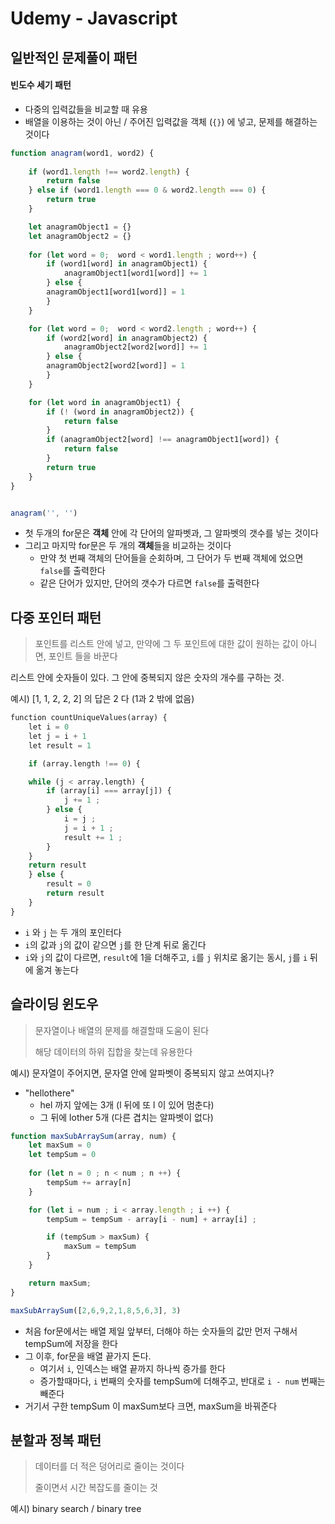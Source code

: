 # Udemy - Javascript



## 일반적인 문제풀이 패턴

#### 빈도수 세기 패턴

- 다중의 입력값들을 비교할 때 유용
- 배열을 이용하는 것이 아닌 / 주어진 입력값을 객체 (`{}`) 에 넣고, 문제를 해결하는 것이다



```javascript
function anagram(word1, word2) {
    
    if (word1.length !== word2.length) {
        return false
    } else if (word1.length === 0 & word2.length === 0) {
        return true
    }

    let anagramObject1 = {}
    let anagramObject2 = {}
    
    for (let word = 0;  word < word1.length ; word++) {
        if (word1[word] in anagramObject1) {
            anagramObject1[word1[word]] += 1
        } else {
        anagramObject1[word1[word]] = 1
        }
    }

    for (let word = 0;  word < word2.length ; word++) {
        if (word2[word] in anagramObject2) {
            anagramObject2[word2[word]] += 1
        } else {
        anagramObject2[word2[word]] = 1
        }
    }

    for (let word in anagramObject1) {
        if (! (word in anagramObject2)) {
            return false
        }
        if (anagramObject2[word] !== anagramObject1[word]) {
            return false
        }
        return true
    }
}


anagram('', '')
```

- 첫 두개의 for문은 **객체** 안에 각 단어의 알파벳과, 그 알파벳의 갯수를 넣는 것이다
- 그리고 마지막 for문은 두 개의 **객체**들을 비교하는 것이다
  - 만약 첫 번째 객체의 단어들을 순회하며, 그 단어가 두 번째 객체에 었으면 `false`를 출력한다
  - 같은 단어가 있지만, 단어의 갯수가 다르면 `false`를 출력한다



## 다중 포인터 패턴

> 포인트를 리스트 안에 넣고, 만약에 그 두 포인트에 대한 값이 원하는 값이 아니면, 포인트 들을 바꾼다

리스트 안에 숫자들이 있다. 그 안에 중복되지 않은 숫자의 개수를 구하는 것.

예시) [1, 1,  2, 2, 2] 의 답은 2 다 (1과 2 밖에 없음)

```python
function countUniqueValues(array) {
    let i = 0
    let j = i + 1
    let result = 1

    if (array.length !== 0) {

    while (j < array.length) {
        if (array[i] === array[j]) {
            j += 1 ;
        } else {
            i = j ;
            j = i + 1 ;
            result += 1 ;
        }
    }
    return result
    } else {
        result = 0
        return result
    }
}
```

- `i` 와 `j` 는 두 개의 포인터다
- `i`의 값과 `j`의 값이 같으면 `j`를 한 단계 뒤로 옮긴다
- `i`와 `j`의 값이 다르면, `result`에 1을 더해주고, `i`를 `j` 위치로 옮기는 동시, `j`를 `i` 뒤에 옮겨 놓는다



## 슬라이딩 윈도우

> 문자열이나 배열의 문제를 해결할때 도움이 된다
>
> 해당 데이터의 하위 집합을 찾는데 유용한다

예시) 문자열이 주어지면, 문자열 안에 알파벳이 중복되지 않고 쓰여지나?

- "hellothere"
  - hel 까지 앞에는 3개 (l 뒤에 또 l 이 있어 멈춘다)
  - 그 뒤에 lother 5개 (다른 겹치는 알파벳이 없다)

```javascript
function maxSubArraySum(array, num) {
    let maxSum = 0
    let tempSum = 0
    
    for (let n = 0 ; n < num ; n ++) {
        tempSum += array[n]
    }

    for (let i = num ; i < array.length ; i ++) {
        tempSum = tempSum - array[i - num] + array[i] ;

        if (tempSum > maxSum) {
            maxSum = tempSum
        }
    }

    return maxSum;
}

maxSubArraySum([2,6,9,2,1,8,5,6,3], 3)
```

- 처음 for문에서는 배열 제일 앞부터, 더해야 하는 숫자들의 값만 먼저 구해서 tempSum에 저장을 한다
- 그 이후, for문을 배열 끝가지 돈다.
  - 여기서 `i`, 인덱스는 배열 끝까지 하나씩 증가를 한다
  - 증가할때마다, `i` 번째의 숫자를 tempSum에 더해주고, 반대로 `i - num` 번째는 빼준다
- 거기서 구한 tempSum 이 maxSum보다 크면, maxSum을 바꿔준다



## 분할과 정복 패턴

> 데이터를 더 적은 덩어리로 줄이는 것이다
>
> 줄이면서 시간 복잡도를 줄이는 것

예시) binary search / binary tree
